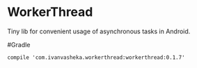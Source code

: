 # WorkerThread

Tiny lib for convenient usage of asynchronous tasks in Android.

#Gradle

`compile 'com.ivanvasheka.workerthread:workerthread:0.1.7'`
